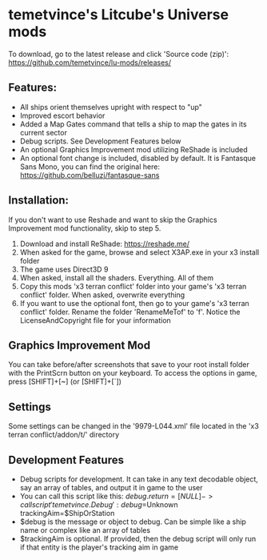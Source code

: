 # temetvince's Litcube's Universe mods
To download, go to the latest release and click 'Source code (zip)': https://github.com/temetvince/lu-mods/releases/

## Features:
* All ships orient themselves upright with respect to "up"
* Improved escort behavior
* Added a Map Gates command that tells a ship to map the gates in its current sector
* Debug scripts. See Development Features below
* An optional Graphics Improvement mod utilizing ReShade is included
* An optional font change is included, disabled by default. It is Fantasque Sans Mono, you can find the original here: https://github.com/belluzj/fantasque-sans 

## Installation:
If you don't want to use Reshade and want to skip the Graphics Improvement mod functionality, skip to step 5.
1. Download and install ReShade: https://reshade.me/
2. When asked for the game, browse and select X3AP.exe in your x3 install folder
3. The game uses Direct3D 9
4. When asked, install all the shaders. Everything. All of them
5. Copy this mods 'x3 terran conflict' folder into your game's 'x3 terran conflict' folder. When asked, overwrite everything
6. If you want to use the optional font, then go to your game's 'x3 terran conflict' folder. Rename the folder 'RenameMeTof' to 'f'. Notice the LicenseAndCopyright file for your information

## Graphics Improvement Mod
You can take before/after screenshots that save to your root install folder with the PrintScrn button on your keyboard. To access the options in game, press [SHIFT]+[~] (or [SHIFT]+[`])

## Settings
Some settings can be changed in the '9979-L044.xml' file located in the 'x3 terran conflict/addon/t/' directory

## Development Features
* Debug scripts for development. It can take in any text decodable object, say an array of tables, and output it in game to the user
* You can call this script like this: $debug.return = [NULL] -> call script 'temetvince.Debug': debug=$Unknown trackingAim=$ShipOrStation
* $debug is the message or object to debug. Can be simple like a ship name or complex like an array of tables
* $trackingAim is optional. If provided, then the debug script will only run if that entity is the player's tracking aim in game
